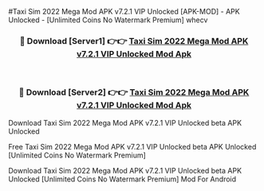 #Taxi Sim 2022 Mega Mod APK v7.2.1 VIP Unlocked [APK-MOD] - APK Unlocked - [Unlimited Coins No Watermark Premium] whecv



<div align="center">

<h3>🔴 Download [Server1] 👉👉 <a href="https://momento.my/?title=Taxi_Sim_2022_Mega_Mod_APK_v7.2.1_VIP_Unlocked">Taxi Sim 2022 Mega Mod APK v7.2.1 VIP Unlocked Mod Apk</a></h3><br>

<h3>🔴 Download [Server2] 👉👉 <a href="https://momento.my/?title=Taxi_Sim_2022_Mega_Mod_APK_v7.2.1_VIP_Unlocked">Taxi Sim 2022 Mega Mod APK v7.2.1 VIP Unlocked Mod Apk</a></h3>
</div>



Download Taxi Sim 2022 Mega Mod APK v7.2.1 VIP Unlocked beta APK Unlocked

Free Taxi Sim 2022 Mega Mod APK v7.2.1 VIP Unlocked beta APK Unlocked [Unlimited Coins No Watermark Premium]

Download Taxi Sim 2022 Mega Mod APK v7.2.1 VIP Unlocked beta APK Unlocked [Unlimited Coins No Watermark Premium] Mod For Android
